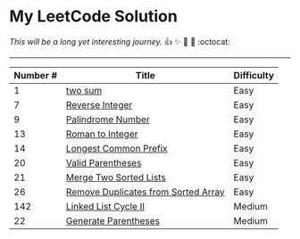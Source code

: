 # My LeetCode Solution
_This will be a long yet interesting journey._
:+1: :sparkles: 
:rocket: :metal: :octocat:

----
Number # | Title | Difficulty
--|-------|-------------
1| [two sum](https://github.com/carsonxie/LeetCode-stuff/blob/master/notes/1_twosum.md)| Easy
7| [Reverse Integer]() | Easy
9| [Palindrome Number ]() | Easy
13| [Roman to Integer]() | Easy
14| [Longest Common Prefix]()|Easy
20| [Valid Parentheses]() | Easy
21| [Merge Two Sorted Lists]() | Easy
26| [Remove Duplicates from Sorted Array]()| Easy
142| [Linked List Cycle II]() | Medium
22| [Generate Parentheses]()|Medium
